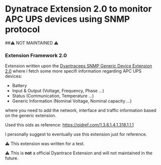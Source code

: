 # Dynatrace Extension 2.0 to monitor APC UPS devices using SNMP protocol
##⚠️ NOT MAINTAINED ⚠️

### Extension Framework 2.0

Extension written upon the [Dyantraceps SNMP Generic Device Extension 2.0](https://github.com/dynatrace-extensions/snmp.generic-device) where i fetch some more specifi information regarding APC UPS devices:
- Battery
- Input & Output (Voltage, Frequency, Phase ...)
- Status (Communication, Temperature ...)
- Generic Information (Nominal Voltage, Nominal capacity ...)

where you need to add the network, interface and traffic information based on the generic extension.

Used this oids as reference:
https://oidref.com/1.3.6.1.4.1.318.1.1.1

I personally suggest to eventually use this extension just for reference. 

⚠️ This extension was written for a test.

⚠️ This is **not** a official Dyantrace Extension and will not maintained in the future.

